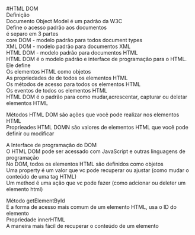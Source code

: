 #HTML DOM  
Definição  
	Documento Object Model é um padrão da W3C  
	Define o acesso padrão aos documentos  
	é separo em 3 partes  
		core DOM - modelo padrão para todos document types  
		XML DOM - modelo padrão para documentos XML  
		HTML DOM - modelo padrão para documentos HTML  
	HTML DOM é o modelo padrão e interface de programação para o HTML. Ele define  
		Os elementos HTML como objetos  
		As propriedades de de todos os elementos HTML  
		Os métodos de acesso para todos os elementos HTML  
		Os eventos de todos os elementos HTML  
	HTML DOM é o padrão para como mudar,acrescentar, capturar ou deletar elementos HTML  
  
Métodos HTML DOM são ações que você pode realizar nos elementos HTML  
Proprieades HTML DOMN são valores de elementos HTML que você pode definir ou modificar   
  
A Interface de programação do DOM  
	O HTML DOM pode ser acessado com JavaScript e outras linguagens de programação  
	No DOM, todos os elementos HTML são definidos como objetos  
	Uma property é um valor que vc pode recuperar ou ajustar (como mudar o conteúdo de uma tag HTML)  
	Um method é uma ação que vc pode fazer (como adcionar ou deleter um elemento html)  

Método getElementById   
	É a forma de acesso mais comum de um elemento HTML, usa o ID do elemento  
Propriedade innerHTML  
	A maneira mais fácil de recuperar o conteúdo de um elemento   
	
